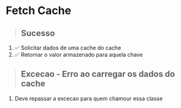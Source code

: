 # Fetch Cache

> ## Sucesso
1. ✅ Solicitar dados de uma cache do cache
2. ✅ Retornar o valor armazenado para aquela chave

> ## Excecao - Erro ao carregar os dados do cache
1. Deve repassar a excecao para quem chamour essa classe